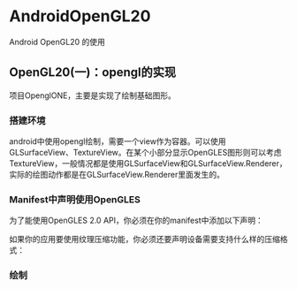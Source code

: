 # AndroidOpenGL20
Android OpenGL20 的使用


## OpenGL20(一)：opengl的实现 ##
项目OpenglONE，主要是实现了绘制基础图形。

### 搭建环境 ###
android中使用opengl绘制，需要一个view作为容器。可以使用GLSurfaceView、TextureView。在某个小部分显示OpenGLES图形则可以考虑TextureView，一般情况都是使用GLSurfaceView和GLSurfaceView.Renderer，实际的绘图动作都是在GLSurfaceView.Renderer里面发生的。

### Manifest中声明使用OpenGLES ###
为了能使用OpenGLES 2.0 API，你必须在你的manifest中添加以下声明：

<uses-feature android:glEsVersion="0x00020000" android:required="true" />
如果你的应用要使用纹理压缩功能，你必须还要声明设备需要支持什么样的压缩格式：

<supports-gl-texture android:name="GL_OES_compressed_ETC1_RGB8_texture" />
<supports-gl-texture android:name="GL_OES_compressed_paletted_texture" />

### 绘制 ###
